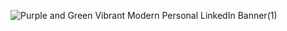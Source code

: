 ![Purple and Green Vibrant Modern Personal LinkedIn Banner(1)](https://github.com/user-attachments/assets/c3f4e6f4-4845-4686-9bb4-20f05e1a200d)
